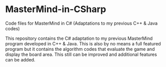# MasterMind-in-CSharp
Code files for MasterMind in C# (Adaptations to my previous C++ &amp; Java codes)

This repository contains the C# adaptation to my previous MasterMind program developed in C++ & Java. 
This is also by no means a full featured program but it contains the algorithm codes that evaluate the game and display the board area.
This still can be improved and additional features can be added.
